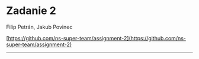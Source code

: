 # Zadanie 2

Filip Petrán, Jakub Povinec 

[https://github.com/ns-super-team/assignment-2](https://github.com/ns-super-team/assignment-2)

---